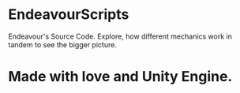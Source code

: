 # EndeavourScripts
Endeavour's Source Code.
Explore, how different mechanics work in tandem to see the bigger picture.

# Made with love and Unity Engine.
